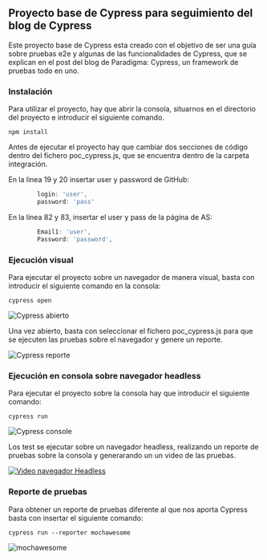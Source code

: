 ## Proyecto base de Cypress para seguimiento del blog de Cypress

Este proyecto base de Cypress esta creado con el objetivo de ser una guía sobre pruebas e2e y algunas de las 
funcionalidades de Cypress, que se explican en el post del blog de Paradigma: Cypress, un framework de pruebas todo en uno.

### Instalación

Para utilizar el proyecto, hay que abrir la consola, situarnos en el directorio del proyecto e introducir el siguiente comando.

``` console
npm install
```
Antes de ejecutar el proyecto hay que cambiar dos secciones de código dentro del fichero poc_cypress.js, que se encuentra dentro
de la carpeta integración.

En la linea 19 y 20 insertar user y password de GitHub:
``` javascript
        login: 'user',
        password: 'pass'
```

En la línea 82 y 83, insertar el user y pass de la página de AS:
``` javascript
        Email1: 'user',
        Password: 'password',
```

### Ejecución visual
 
Para ejecutar el proyecto sobre un navegador de manera visual, basta con introducir el siguiente comando en la consola:

``` console
cypress open
```

![Cypress abierto](https://www.paradigmadigital.com/wp-content/uploads/2018/03/Cypress-3.png)

Una vez abierto, basta con seleccionar el fichero poc_cypress.js para que se ejecuten las pruebas sobre el navegador
y genere un reporte.

![Cypress reporte](https://www.paradigmadigital.com/wp-content/uploads/2018/03/Cypress-7.png)

### Ejecución en consola sobre navegador headless

Para ejecutar el proyecto sobre la consola hay que introducir el siguiente comando:

``` console
cypress run
```
![Cypress console](https://www.paradigmadigital.com/wp-content/uploads/2018/03/Cypress-9.png)

Los test se ejecutar sobre un navegador headless, realizando un reporte de pruebas sobre la consola y generarando un
un video de las pruebas.

[![Video navegador Headless](https://img.youtube.com/vi/4OeNwew9ijc/9.jpg)](https://www.youtube.com/watch?v=4OeNwew9ijc)

### Reporte de pruebas
Para obtener un reporte de pruebas diferente al que nos aporta Cypress basta con insertar el siguiente comando:

``` console
cypress run --reporter mochawesome
```
![mochawesome](https://www.paradigmadigital.com/wp-content/uploads/2018/03/Cypress-10.png)

